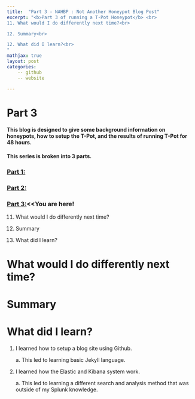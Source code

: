 ```yaml
---
title:  "Part 3 - NAHBP : Not Another Honeypot Blog Post"
excerpt: "<b>Part 3 of running a T-Pot Honeypot</b> <br>
11. What would I do differently next time?<br>

12. Summary<br>

12. What did I learn?<br>
"
mathjax: true
layout: post
categories:
    -- github
    -- website

---
```


# Part 3

#### This blog is designed to give some background information on honeypots, how to setup the T-Pot, and the results of running T-Pot for 48 hours.

#### This series is broken into 3 parts.

### [Part 1:](https://matthewomccorkle.github.io/honeypot-1/)

### [Part 2:](https://matthewomccorkle.github.io/honeypot-2/)

### [Part 3:](https://matthewomccorkle.github.io/honeypot-3/)<<You are here!

11. What would I do differently next time?

12. Summary

13. What did I learn?

# What would I do differently next time?

# Summary

# What did I learn?

1. I learned how to setup a blog site using Github. 
   
   a. This led to learning basic Jekyll language.

2. I learned how the Elastic and Kibana system work. 
   
   a. This led to learning a different search and analysis method that was outside of my Splunk knowledge.
   
   
